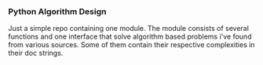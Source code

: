### Python Algorithm Design

Just a simple repo containing one module. The module consists of several functions and
one interface that solve algorithm based problems i've found from various sources. Some of them contain 
their respective complexities in their doc strings.
